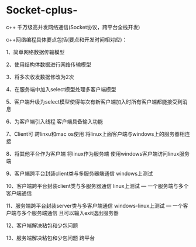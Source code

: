 ﻿# Socket-cplus-
c++
千万级高并发网络通信(Socket协议，跨平台全栈开发)



c++网络编程具体要点包括(要点和开发时间相对应)：



1、简单网络数据传输模型



2、使用结构体数据进行网络传输模型



3、将多次收发数据修改为2次



4、在服务端中加入select模型处理多客户端模型



5、客户端升级为select模型使得每次有新客户端加入时所有客户端都能接受到消息



6、为客户端引入线程 客户端具备输入功能



7、Client可 跨linxu和mac os使用  将linux上面客户端与windows上的服务器相连接



8、将其他平台作为客户端 将linux作为服务端 使用windows客户端访问linux服务端

9、客户端跨平台封装client类与多服务器端通信 windows上测试

10、客户端跨平台封装client类与多服务器通信 linux上测试 — 一个服务端与多个客户端通信

11、服务端跨平台封装server类与多客户端通信 windows-linux上测试 — 一个客户端与多个服务端通信 且可以输入exit退出服务器

12、客户端解决粘包和少包问题

13、服务端解决粘包和少包问题 跨平台